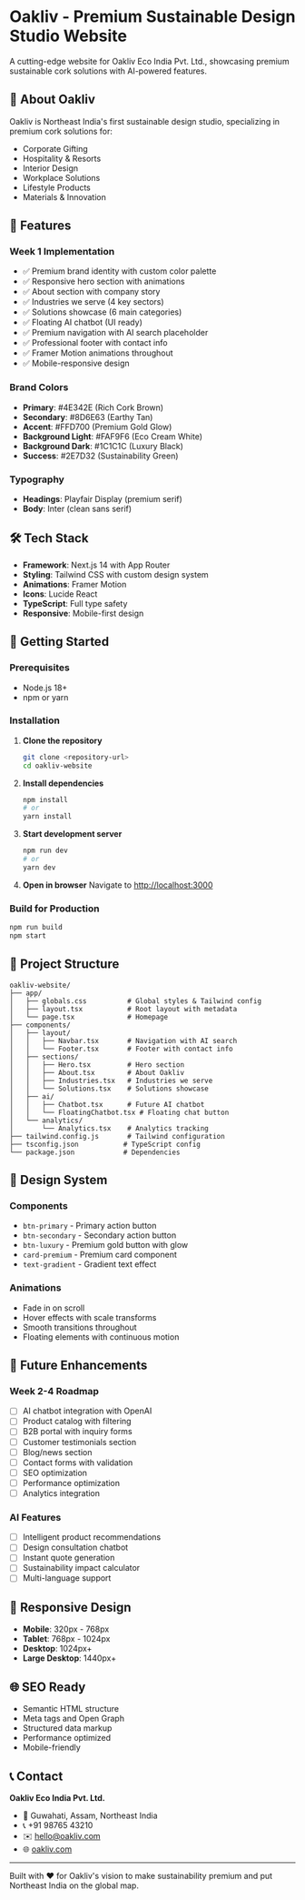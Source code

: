 # Oakliv - Premium Sustainable Design Studio Website

A cutting-edge website for Oakliv Eco India Pvt. Ltd., showcasing premium sustainable cork solutions with AI-powered features.

## 🌿 About Oakliv

Oakliv is Northeast India's first sustainable design studio, specializing in premium cork solutions for:
- Corporate Gifting
- Hospitality & Resorts  
- Interior Design
- Workplace Solutions
- Lifestyle Products
- Materials & Innovation

## 🚀 Features

### Week 1 Implementation
- ✅ Premium brand identity with custom color palette
- ✅ Responsive hero section with animations
- ✅ About section with company story
- ✅ Industries we serve (4 key sectors)
- ✅ Solutions showcase (6 main categories)
- ✅ Floating AI chatbot (UI ready)
- ✅ Premium navigation with AI search placeholder
- ✅ Professional footer with contact info
- ✅ Framer Motion animations throughout
- ✅ Mobile-responsive design

### Brand Colors
- **Primary**: #4E342E (Rich Cork Brown)
- **Secondary**: #8D6E63 (Earthy Tan)  
- **Accent**: #FFD700 (Premium Gold Glow)
- **Background Light**: #FAF9F6 (Eco Cream White)
- **Background Dark**: #1C1C1C (Luxury Black)
- **Success**: #2E7D32 (Sustainability Green)

### Typography
- **Headings**: Playfair Display (premium serif)
- **Body**: Inter (clean sans serif)

## 🛠 Tech Stack

- **Framework**: Next.js 14 with App Router
- **Styling**: Tailwind CSS with custom design system
- **Animations**: Framer Motion
- **Icons**: Lucide React
- **TypeScript**: Full type safety
- **Responsive**: Mobile-first design

## 🚀 Getting Started

### Prerequisites
- Node.js 18+ 
- npm or yarn

### Installation

1. **Clone the repository**
   ```bash
   git clone <repository-url>
   cd oakliv-website
   ```

2. **Install dependencies**
   ```bash
   npm install
   # or
   yarn install
   ```

3. **Start development server**
   ```bash
   npm run dev
   # or
   yarn dev
   ```

4. **Open in browser**
   Navigate to [http://localhost:3000](http://localhost:3000)

### Build for Production

```bash
npm run build
npm start
```

## 📁 Project Structure

```
oakliv-website/
├── app/
│   ├── globals.css          # Global styles & Tailwind config
│   ├── layout.tsx           # Root layout with metadata
│   └── page.tsx             # Homepage
├── components/
│   ├── layout/
│   │   ├── Navbar.tsx       # Navigation with AI search
│   │   └── Footer.tsx       # Footer with contact info
│   ├── sections/
│   │   ├── Hero.tsx         # Hero section
│   │   ├── About.tsx        # About Oakliv
│   │   ├── Industries.tsx   # Industries we serve
│   │   └── Solutions.tsx    # Solutions showcase
│   ├── ai/
│   │   ├── Chatbot.tsx      # Future AI chatbot
│   │   └── FloatingChatbot.tsx # Floating chat button
│   └── analytics/
│       └── Analytics.tsx    # Analytics tracking
├── tailwind.config.js       # Tailwind configuration
├── tsconfig.json           # TypeScript config
└── package.json            # Dependencies
```

## 🎨 Design System

### Components
- `btn-primary` - Primary action button
- `btn-secondary` - Secondary action button  
- `btn-luxury` - Premium gold button with glow
- `card-premium` - Premium card component
- `text-gradient` - Gradient text effect

### Animations
- Fade in on scroll
- Hover effects with scale transforms
- Smooth transitions throughout
- Floating elements with continuous motion

## 🔮 Future Enhancements

### Week 2-4 Roadmap
- [ ] AI chatbot integration with OpenAI
- [ ] Product catalog with filtering
- [ ] B2B portal with inquiry forms
- [ ] Customer testimonials section
- [ ] Blog/news section
- [ ] Contact forms with validation
- [ ] SEO optimization
- [ ] Performance optimization
- [ ] Analytics integration

### AI Features
- [ ] Intelligent product recommendations
- [ ] Design consultation chatbot
- [ ] Instant quote generation
- [ ] Sustainability impact calculator
- [ ] Multi-language support

## 📱 Responsive Design

- **Mobile**: 320px - 768px
- **Tablet**: 768px - 1024px  
- **Desktop**: 1024px+
- **Large Desktop**: 1440px+

## 🌐 SEO Ready

- Semantic HTML structure
- Meta tags and Open Graph
- Structured data markup
- Performance optimized
- Mobile-friendly

## 📞 Contact

**Oakliv Eco India Pvt. Ltd.**
- 📍 Guwahati, Assam, Northeast India
- 📞 +91 98765 43210
- ✉️ hello@oakliv.com
- 🌐 [oakliv.com](https://oakliv.com)

---

Built with ❤️ for Oakliv's vision to make sustainability premium and put Northeast India on the global map.
